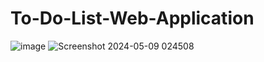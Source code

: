 # To-Do-List-Web-Application
![image](https://github.com/FlamegiserMKA/To-Do-List-Web-Application/assets/100028250/2a7da4c9-5c9c-4fd6-b3b4-4b5611cf432d)
![Screenshot 2024-05-09 024508](https://github.com/FlamegiserMKA/To-Do-List-Web-Application/assets/100028250/a4d19f00-aca5-4c85-991d-50cd60b4c173)
